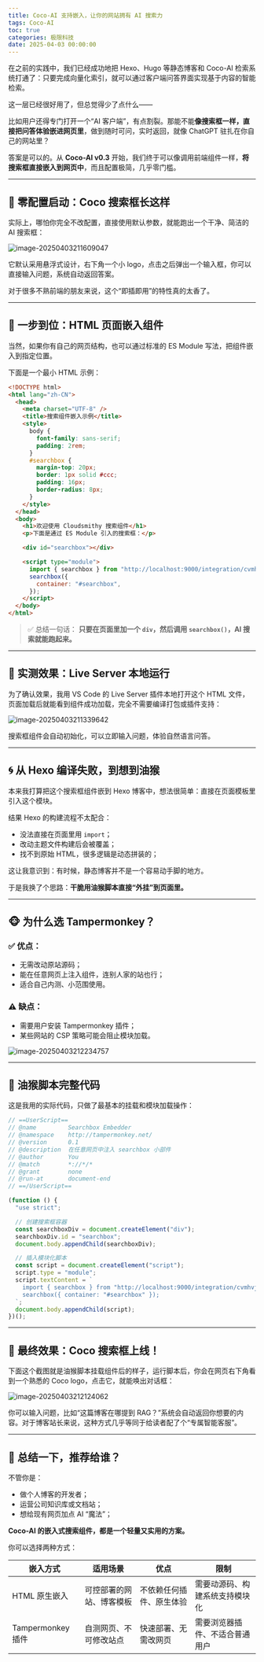 ```yaml
---
title: Coco-AI 支持嵌入，让你的网站拥有 AI 搜索力
tags: Coco-AI
toc: true
categories: 极限科技
date: 2025-04-03 00:00:00
---
```


在之前的实践中，我们已经成功地把 Hexo、Hugo 等静态博客和 Coco-AI 检索系统打通了：只要完成向量化索引，就可以通过客户端问答界面实现基于内容的智能检索。

这一层已经很好用了，但总觉得少了点什么——

比如用户还得专门打开一个“AI 客户端”，有点割裂。那能不能**像搜索框一样，直接把问答体验嵌进网页里**，做到随时可问，实时返回，就像 ChatGPT 驻扎在你自己的网站里？

答案是可以的。从 **Coco-AI v0.3** 开始，我们终于可以像调用前端组件一样，**将搜索框直接嵌入到网页中**，而且配置极简，几乎零门槛。

---

## 🧱 零配置启动：Coco 搜索框长这样

实际上，哪怕你完全不改配置，直接使用默认参数，就能跑出一个干净、简洁的 AI 搜索框：

![image-20250403211609047](https://i-blog.csdnimg.cn/img_convert/a8a7912a64220109aa4e2bc7b83623ef.png)

<!-- more -->

它默认采用悬浮式设计，右下角一个小 logo，点击之后弹出一个输入框，你可以直接输入问题，系统自动返回答案。

对于很多不熟前端的朋友来说，这个“即插即用”的特性真的太香了。

---

## 🚀 一步到位：HTML 页面嵌入组件

当然，如果你有自己的网页结构，也可以通过标准的 ES Module 写法，把组件嵌入到指定位置。

下面是一个最小 HTML 示例：

```html
<!DOCTYPE html>
<html lang="zh-CN">
  <head>
    <meta charset="UTF-8" />
    <title>搜索组件嵌入示例</title>
    <style>
      body {
        font-family: sans-serif;
        padding: 2rem;
      }
      #searchbox {
        margin-top: 20px;
        border: 1px solid #ccc;
        padding: 16px;
        border-radius: 8px;
      }
    </style>
  </head>
  <body>
    <h1>欢迎使用 Cloudsmithy 搜索组件</h1>
    <p>下面是通过 ES Module 引入的搜索框：</p>

    <div id="searchbox"></div>

    <script type="module">
      import { searchbox } from "http://localhost:9000/integration/cvmhvjl92jog2dokvsd0/widget";
      searchbox({
        container: "#searchbox",
      });
    </script>
  </body>
</html>
```

> ✅ 总结一句话：
> **只要在页面里加一个 `div`，然后调用 `searchbox()`，AI 搜索就能跑起来。**

---

## 🧪 实测效果：Live Server 本地运行

为了确认效果，我用 VS Code 的 Live Server 插件本地打开这个 HTML 文件，页面加载后就能看到组件成功加载，完全不需要编译打包或插件支持：

![image-20250403211339642](https://i-blog.csdnimg.cn/img_convert/3fa6aefa7e36673d869ad5109eeae5ab.png)

搜索框组件会自动初始化，可以立即输入问题，体验自然语言问答。

---

## 🌀 从 Hexo 编译失败，到想到油猴

本来我打算把这个搜索框组件嵌到 Hexo 博客中，想法很简单：直接在页面模板里引入这个模块。

结果 Hexo 的构建流程不太配合：

- 没法直接在页面里用 `import`；
- 改动主题文件构建后会被覆盖；
- 找不到原始 HTML，很多逻辑是动态拼装的；

这让我意识到：有时候，静态博客并不是一个容易动手脚的地方。

于是我换了个思路：**干脆用油猴脚本直接“外挂”到页面里。**

---

## 🐵 为什么选 Tampermonkey？

### ✅ 优点：

- 无需改动原站源码；
- 能在任意网页上注入组件，连别人家的站也行；
- 适合自己内测、小范围使用。

### ⚠️ 缺点：

- 需要用户安装 Tampermonkey 插件；
- 某些网站的 CSP 策略可能会阻止模块加载。

![image-20250403212234757](https://i-blog.csdnimg.cn/img_convert/17e87f153515d36b751f6a9af4b859d2.png)

---

## 🧩 油猴脚本完整代码

这是我用的实际代码，只做了最基本的挂载和模块加载操作：

```javascript
// ==UserScript==
// @name         Searchbox Embedder
// @namespace    http://tampermonkey.net/
// @version      0.1
// @description  在任意网页中注入 searchbox 小部件
// @author       You
// @match        *://*/*
// @grant        none
// @run-at       document-end
// ==/UserScript==

(function () {
  "use strict";

  // 创建搜索框容器
  const searchboxDiv = document.createElement("div");
  searchboxDiv.id = "searchbox";
  document.body.appendChild(searchboxDiv);

  // 插入模块化脚本
  const script = document.createElement("script");
  script.type = "module";
  script.textContent = `
    import { searchbox } from "http://localhost:9000/integration/cvmhvjl92jog2dokvsd0/widget";
    searchbox({ container: "#searchbox" });
  `;
  document.body.appendChild(script);
})();
```

---

## 📸 最终效果：Coco 搜索框上线！

下面这个截图就是油猴脚本挂载组件后的样子，运行脚本后，你会在网页右下角看到一个熟悉的 Coco logo，点击它，就能唤出对话框：

![image-20250403212124062](https://i-blog.csdnimg.cn/img_convert/8aed90446544d1e3570446c2dbe4d474.png)

你可以输入问题，比如“这篇博客在哪提到 RAG？”系统会自动返回你想要的内容。对于博客站长来说，这种方式几乎等同于给读者配了个“专属智能客服”。

---

## 🎯 总结一下，推荐给谁？

不管你是：

- 做个人博客的开发者；
- 运营公司知识库或文档站；
- 想给现有网页加点 AI “魔法”；

**Coco-AI 的嵌入式搜索组件，都是一个轻量又实用的方案。**

你可以选择两种方式：

| 嵌入方式          | 适用场景                 | 优点                     | 限制                           |
| ----------------- | ------------------------ | ------------------------ | ------------------------------ |
| HTML 原生嵌入     | 可控部署的网站、博客模板 | 不依赖任何插件、原生体验 | 需要动源码、构建系统支持模块化 |
| Tampermonkey 插件 | 自测网页、不可修改站点   | 快速部署、无需改网页     | 需要浏览器插件、不适合普通用户 |
